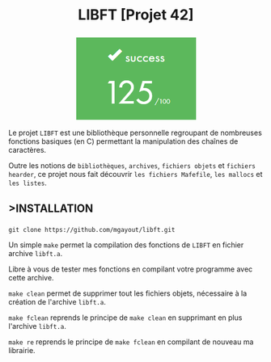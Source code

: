 # <p align="center">LIBFT [Projet 42]</p>

<p align="center"><img src="https://github.com/mgayout/mgayout/blob/main/img/note/125.png"></p>

Le projet `LIBFT` est une bibliothèque personnelle regroupant de nombreuses fonctions basiques (en C) permettant la manipulation des chaînes de caractères.

Outre les notions de `bibliothèques`, `archives`, `fichiers objets` et `fichiers hearder`, ce projet nous fait découvrir `les fichiers Mafefile`, `les mallocs` et `les listes`. 

## <p> </p>

## <p>>INSTALLATION</p>

```shell
git clone https://github.com/mgayout/libft.git
```

Un simple `make` permet la compilation des fonctions de `LIBFT` en fichier archive `libft.a`.

Libre à vous de tester mes fonctions en compilant votre programme avec cette archive.

`make clean` permet de supprimer tout les fichiers objets, nécessaire à la création de l'archive `libft.a`.

`make fclean` reprends le principe de `make clean` en supprimant en plus l'archive `libft.a`.

`make re` reprends le principe de `make fclean` en compilant de nouveau ma librairie.